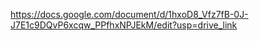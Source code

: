 https://docs.google.com/document/d/1hxoD8_Vfz7fB-0J-J7E1c9DQvP6xcqw_PPfhxNPJEkM/edit?usp=drive_link



